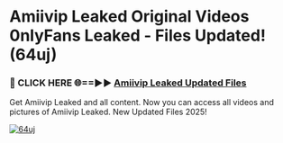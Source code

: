 # Amiivip Leaked Original Videos 0nlyFans Leaked - Files Updated! (64uj)

<h3>🔴 CLICK HERE 🌐==►► <a href="https://tinyurl.com/2m67pmp6" rel="nofollow">Amiivip Leaked Updated Files</a></h3>

Get Amiivip Leaked and all content. Now you can access all videos and pictures of Amiivip Leaked. New Updated Files 2025!

[![64uj](https://i.imgur.com/H4QAA4z.gif)](https://tinyurl.com/2m67pmp6)